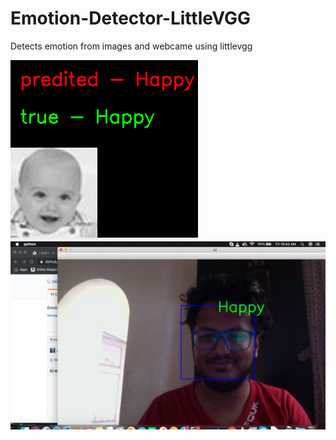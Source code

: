 # Emotion-Detector-LittleVGG
Detects emotion from images and webcame using littlevgg

![hhw](img2.png)
![hh](img1.png)
